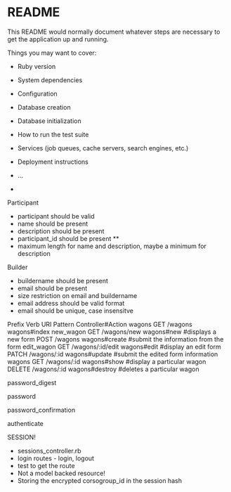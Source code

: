 # README

This README would normally document whatever steps are necessary to get the
application up and running.

Things you may want to cover:

* Ruby version

* System dependencies

* Configuration

* Database creation

* Database initialization

* How to run the test suite

* Services (job queues, cache servers, search engines, etc.)

* Deployment instructions

* ...
* 

Participant
- participant should be valid
- name should be present
- description should be present
- participant_id should be present **
- maximum length for name and description, maybe a minimum for description

Builder
- buildername should be present
- email should be present
- size restriction on email and buildername
- email address should be valid format
- email should be unique, case insensitve


Prefix      Verb    URI Pattern           Controller#Action
wagons      GET     /wagons               wagons#index
new_wagon   GET     /wagons/new           wagons#new          #displays a new form
            POST    /wagons               wagons#create       #submit the information from the form
edit_wagon  GET     /wagons/:id/edit      wagons#edit         #display an edit form
            PATCH   /wagons/:id           wagons#update       #submit the edited form information
wagons      GET     /wagons/:id           wagons#show         #display a particular wagon
            DELETE  /wagons/:id           wagons#destroy      #deletes a particular wagon
            
password_digest

password

password_confirmation

authenticate

SESSION!

- sessions_controller.rb
- login routes - login, logout
- test to get the route
- Not a model backed resource!
- Storing the encrypted corsogroup_id in the session hash